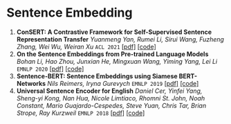 # Sentence Embedding

1. **ConSERT: A Contrastive Framework for Self-Supervised Sentence Representation Transfer** *Yuanmeng Yan, Rumei Li, Sirui Wang, Fuzheng Zhang, Wei Wu, Weiran Xu* `ACL 2021` [[pdf]](https://aclanthology.org/2021.acl-long.393/) [[code]](https://github.com/yym6472/ConSERT)
1. **On the Sentence Embeddings from Pre-trained Language Models** *Bohan Li, Hao Zhou, Junxian He, Mingxuan Wang, Yiming Yang, Lei Li* `EMNLP 2020` [[pdf]](https://arxiv.org/abs/2011.05864) [[code]]()
1. **Sentence-BERT: Sentence Embeddings using Siamese BERT-Networks** *Nils Reimers, Iryna Gurevych* `EMNLP 2019` [[pdf]](https://arxiv.org/abs/1908.10084) [[code]](https://github.com/UKPLab/sentence-transformers)
2. **Universal Sentence Encoder for English** *Daniel Cer, Yinfei Yang, Sheng-yi Kong, Nan Hua, Nicole Limtiaco, Rhomni St. John, Noah Constant, Mario Guajardo-Cespedes, Steve Yuan, Chris Tar, Brian Strope, Ray Kurzweil* `EMNLP 2018` [[pdf]](https://aclanthology.org/D18-2029/) [[code]]()


